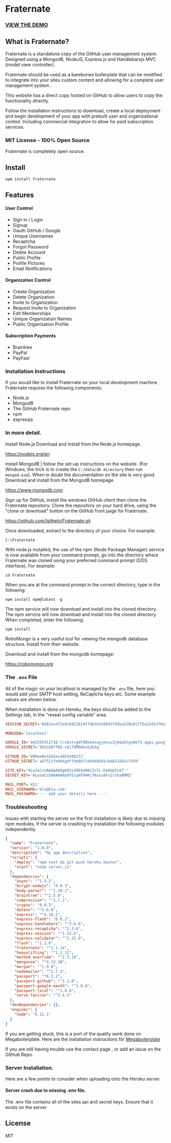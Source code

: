 # Fraternate

### [VIEW THE DEMO](https://fraternate.herokuapp.com)

## What is Fraternate?

Fraternate is a standalone copy of the GitHub user management system. Designed using a MongodB, NodeJS, Express.js and Handlebarsjs MVC (model view controller).

Fraternate should be used as a barebones boilerplate that can be modified to integrate into your sites custom content and allowing for a complete user management system.

This website has a direct copy hosted on GitHub to allow users to copy the functionality directly.

Follow the installation instructions to download, create a local deployment and begin development of your app with prebuilt user and organizational control. Including commercial integration to allow for paid subscription services.

### MIT License - 100% Open Source

Fraternate is completely open source.

## Install

```bash
npm install fraternate
```

## Features

#### User Control

* Sign in / Login
* Signup
* Oauth GitHub / Google
* Unique Usernames
* Recaptcha
* Forgot Password
* Delete Account
* Public Profile
* Profile Pictures
* Email Notifications

#### Organization Control

* Create Organization
* Delete Organization
* Invite to Organization
* Request Invite to Organization
* Edit Memberships
* Unique Organization Names
* Public Organization Profile

#### Subscription Payments

* Braintree
* PayPal
* PayFast

### Installation Instructions

If you would like to install Fraternate on your local development machine Fraternate requires the following components:

* Node.js
* MongodB
* The GitHub Fraternate repo
* npm
* expressjs

### In more detail.

Install Node.js Download and install from the Node.js homepage.

<https://nodejs.org/en>

Install MongodB | follow the set-up instructions on the website. (For Windows, the trick is to create the `C:/data/db directory` then run `mongod.exe`). When in doubt the documentation on the site is very good. Download and install from the MongodB homepage.

<https://www.mongodb.com>

Sign up for GitHub, install the windows GitHub client then clone the Fraternate repository.
Clone the repository on your hard drive, using the "clone or download" button on the GitHub front page for Fraternate.

<https://github.com/Isithelo/Fraternate.git>

Once downloaded, extract to the directory of your choice. For example:

```
C:\Fraternate
```

With node.js installed, the use of the npm (Node Package Manager) service is now available from your command prompt, go into the directory where Fraternate was cloned using your preferred command prompt (DOS interface). For example:

```
cd Fraternate
```

When you are at the command prompt in the correct directory, type in the following:

`npm install npm@latest -g`

The npm service will now download and install into the cloned directory. The npm service will now download and install into the cloned directory. When completed, enter the following:

```bash
npm install
```

RoboMongo is a very useful tool for viewing the mongodb database structure. Install from their website.

Download and install from the mongodb homepage:

<https://robomongo.org>

### The `.env` File

All of the magic on your localhost is managed by the `.env` file, here you would add your SMTP host setting, ReCaptcha keys etc. Some example values are shown below.

When installation is done on Heroku, the keys should be added to the Settings tab, in the "reveal config variable" area.

```ini
SESSION_SECRET='6681esdf3a9cb922b14ff4b5b3a9b03f95ba520e017f5a23453f6e2792965d4e063'

MONGODB='localhost'

GOOGLE_ID='942595912716-lrvbstvgdfd8em4sugjmvsu3jk6p6tgo0m74.apps.googleusercontent.com'
GOOGLE_SECRET='9G5ZoRffKQ-cKiT9M0Ahsb2E4g'

GITHUB_ID='800aa9e14a3asd6b3e981f2'
GITHUB_SECRET='a87511fe094gdffde0b71de968691cbdb23265cf4f0'

SITE_KEY='6Le2aCcUAAAAAO8g693sddE9uMACIv7L-DeAbDZc67-'
SECRET_KEY='6Le2aCcUAAAAANzOY5iqXP94Kc76sas8FsZr1kxBMMZ'

MAIL_PORT='451'
MAIL_USERNAME='bla@bla.com'
MAIL_PASSWORD='--- add your details here ---'
```

### Troubleshooting

Issues with starting the server on the first installation is likely due to missing npm modules, If the server is crashing try installation the following modules independently.

```json
{
  "name": "Fraternate",
  "version": "1.0.0",
  "description": "My app description",
  "scripts": {
    "deploy": "npm test && git push heroku master",
    "start": "node server.js"
  },
  "dependencies": {
    "async": "^1.5.2",
    "bcrypt-nodejs": "0.0.3",
    "body-parser": "^1.18.2",
    "braintree": "^2.5.0",
    "compression": "^1.7.1",
    "crypto": "0.0.3",
    "dotenv": "^2.0.0",
    "express": "^4.16.2",
    "express-flash": "0.0.2",
    "express-handlebars": "^3.0.0",
    "express-recaptcha": "^2.3.0",
    "express-session": "^1.15.6",
    "express-validator": "^2.21.0",
    "flash": "^1.1.0",
    "fraternate": "^1.1.14",
    "heavylifting": "^1.2.12",
    "method-override": "^2.3.10",
    "mongoose": "^4.13.10",
    "morgan": "^1.9.0",
    "nodemailer": "^2.7.2",
    "passport": "^0.3.2",
    "passport-github": "^1.1.0",
    "passport-google-oauth": "^1.0.0",
    "passport-local": "^1.0.0",
    "serve-favicon": "^2.4.5"
  },
  "devDependencies": {},
  "engines": {
    "node": "6.11.1"
  }
}
```

If you are getting stuck, this is a port of the quality work done on Megaboilerplate. Here are the installation instructions for [Megaboilerplate](https://github.com/sahat/megaboilerplate#express)

If you are still having trouble use the contact page , or add an issue on the GitHub Repo.

### Server Installation.

Here are a few points to consider when uploading onto the Heroku server.

#### Server crash due to missing .env file.

The .env file contains all of the sites api and secret keys. Ensure that it exists on the server.

## License

MIT
